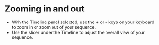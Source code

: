 # Zooming in and out

* With the Timeline panel selected, use the **+** or **–** keys on your keyboard to zoom in or zoom out of your sequence. 
* Use the slider under the Timeline to adjust the overall view of your sequence.



